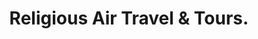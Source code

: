 ---
title: "Religious Air Travel & Tours."
url: /karachi/religious-air-travel-and-tours/
shop: travel agency
---